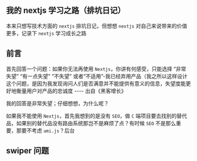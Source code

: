## 我的 nextjs 学习之路（排坑日记）

本来只想写技术方面的 `nextjs` 排坑日记，但想想 `nextjs` 对自己来说带来的价值更多，记录下 `nextjs` 学习成长之路

## 前言

首先回答一个问题：如果你无法再使用 `Nextjs`，你讲有何感受，只能选择 “非常失望” “有一点失望” “不失望” 或者“不适用”-我已经弃用产品（我之所以这样设计这个问题，是因为我发现询问人们是否满意并不能提供有意义的信息，失望度能更好地衡量用户对产品的忠诚度 ---- 出自《黑客增长》

我的回答是非常失望；仔细想想，为什么呢？

如果我不能使用 `Nextjs`，首先我想到的是没有 `SEO`，做 `C` 端项目要去找别的替代品，如果别的替代品没有路由系统那岂不是麻烦了点？有时候 `SEO` 不是那么重要，那要不考虑 `umi.js`？后台

## swiper 问题
